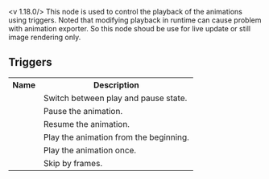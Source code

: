 <v 1.18.0/>
This node is used to control the playback of the animations using triggers. Noted that modifying playback in runtime can cause problem with animation exporter. So this node shoud be use for live update or 
still image rendering only.

## Triggers

<table class="cc4060">
    <tr>
        <th>Name</th>
        <th>Description</th>
    </tr>
    <tr>
        <td><junc toggle play / pause></td>
        <td>Switch between play and pause state.</td>
    </tr>
    <tr>
        <td><junc pause></td>
        <td>Pause the animation.</td>
    </tr>
    <tr>
        <td><junc resume></td>
        <td>Resume the animation.</td>
    </tr>
    <tr>
        <td><junc play from beginning></td>
        <td>Play the animation from the beginning.</td>
    </tr>
    <tr>
        <td><junc play once></td>
        <td>Play the animation once.</td>
    </tr>
    <tr>
        <td><junc skip frames></td>
        <td>Skip by <junc skip frames count> frames.</td>
    </tr>
</table>